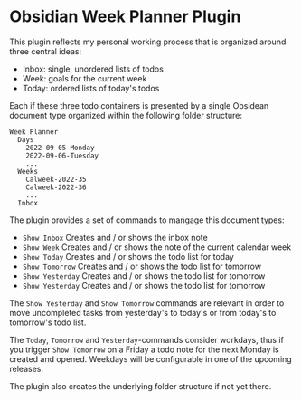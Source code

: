 # Obsidian Week Planner Plugin



This plugin reflects my personal working process that is organized around three central ideas:

- Inbox: single, unordered lists of todos
- Week: goals for the current week
- Today: ordered lists of today's todos

Each if these three todo containers is presented by a single Obsidean document type organized within the following
folder structure:

```
Week Planner
  Days
    2022-09-05-Monday
    2022-09-06-Tuesday
    ...
  Weeks
    Calweek-2022-35
    Calweek-2022-36
  	...
  Inbox
```

The plugin provides a set of commands to mangage this document types:

- `Show Inbox` Creates and / or shows the inbox note
- `Show Week` Creates and / or shows the note of the current calendar week
- `Show Today` Creates and / or shows the todo list for today
- `Show Tomorrow` Creates and / or shows the todo list for tomorrow
- `Show Yesterday` Creates and / or shows the todo list for tomorrow
- `Show Yesterday` Creates and / or shows the todo list for tomorrow

The `Show Yesterday` and `Show Tomorrow` commands are relevant in order to move uncompleted tasks from yesterday's to
today's or from today's to tomorrow's todo list.

The `Today`, `Tomorrow` and `Yesterday`-commands consider workdays, thus if you trigger `Show Tomorrow` on a Friday a
todo note for the next Monday is created and opened. Weekdays will be configurable in one of the upcoming releases.

The plugin also creates the underlying folder structure if not yet there.
